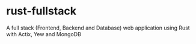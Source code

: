 # rust-fullstack
A full stack (Frontend, Backend and Database) web application using Rust with Actix, Yew and MongoDB
